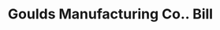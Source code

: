 ---
doi: 10.7916/D85Q6757
date_other: '1902'
date_other_textual: '1902'
form: printed ephemera
genre:
- Invoices
name:
- Goulds Manufacturing Co.
object_in_context_url: https://biggert.cul.columbia.edu/items/view/ave_biggert_01199
subject_hierarchical_geographic:
- Seneca Falls, New York, United States
subject_name:
- Goulds Manufacturing Co.
title: Goulds Manufacturing Co.. Bill
sort_title: Goulds Manufacturing Co.. Bill
call_number: ave_biggert_01199
coordinates:
- 42.90861111111111,-76.79805555555555
pid: ave_biggert_01199
identifiers: ave_biggert_01199
thumbnail: https://derivativo-1.library.columbia.edu/iiif/2/ldpd:343418/full/!256,256/0/native.jpg
permalink: /biggert/ave_biggert_01199/
layout: iiif-image-page
---